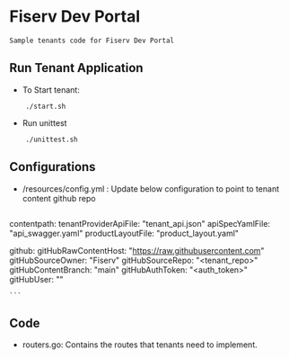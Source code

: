 # Fiserv Dev Portal

    Sample tenants code for Fiserv Dev Portal

## Run Tenant Application
- To Start tenant:
```Shell
    ./start.sh
```
- Run unittest
```Shell
    ./unittest.sh
```

## Configurations
- /resources/config.yml : Update below configuration to point to tenant content github repo
    ```Shell 

contentpath:
  tenantProviderApiFile:     "tenant_api.json"
  apiSpecYamlFile:            "api_swagger.yaml"
  productLayoutFile:          "product_layout.yaml"


github:
  gitHubRawContentHost:       "https://raw.githubusercontent.com"
  gitHubSourceOwner:          "Fiserv"
  gitHubSourceRepo:           "<tenant_repo>"
  gitHubContentBranch:        "main" 
  gitHubAuthToken:            "<auth_token>"
  gitHubUser:                 "<username>"

    ```
## Code
- routers.go: Contains the routes that tenants need to implement.
